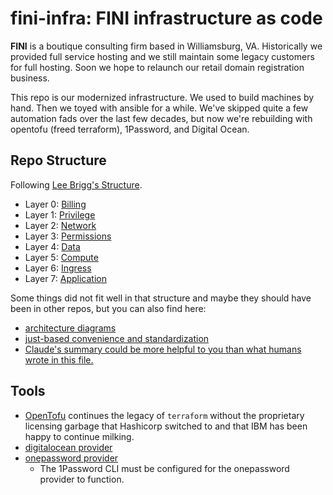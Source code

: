 # fini-infra: FINI infrastructure as code

**FINI** is a boutique consulting firm based in Williamsburg, VA.  Historically
we provided full service hosting and we still maintain some legacy customers
for full hosting.
Soon we hope to relaunch our retail domain registration business.

This repo is our modernized infrastructure.  We used to build machines by hand.
Then we toyed with ansible for a while.  We've skipped quite a few automation
fads over the last few decades, but now we're rebuilding with opentofu
(freed terraform), 1Password, and Digital Ocean.

## Repo Structure

Following [Lee Brigg's Structure](https://leebriggs.co.uk/blog/2023/08/17/structuring-iac).

- Layer 0: [Billing](l0_billing)
- Layer 1: [Privilege](l1_privilege)
- Layer 2: [Network](l2_network)
- Layer 3: [Permissions](l3_permissions)
- Layer 4: [Data](l4_data)
- Layer 5: [Compute](l5_compute)
- Layer 6: [Ingress](l6_ingress)
- Layer 7: [Application](l7_application)

Some things did not fit well in that structure and maybe they should
have been in other repos, but you can also find here:

- [architecture diagrams](architecture/diagrams)
- [just-based convenience and standardization](justfile)
- [Claude's summary could be more helpful to you than what humans wrote in this file.](CLAUDE.md)

## Tools

- [OpenTofu](https://opentofu.org/) continues the legacy of `terraform`
  without the proprietary licensing garbage that Hashicorp switched to
  and that IBM has been happy to continue milking.
- [digitalocean provider](https://search.opentofu.org/provider/opentofu/digitalocean/latest)
- [onepassword provider](https://developer.1password.com/docs/terraform/)
  - The 1Password CLI must be configured for the onepassword provider to function.
